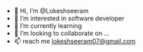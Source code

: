 - 👋 Hi, I’m @Lokeshseeram
- 👀 I’m interested in software developer 
- 🌱 I’m currently learning
- 💞️ I’m looking to collaborate on ...
- 📫 reach me lokeshseeram07@gmail.com

<!---
Lokeshseeram/Lokeshseeram is a ✨ special ✨ repository because its `README.md` (this file) appears on your GitHub profile.
You can click the Preview link to take a look at your changes.
--->
